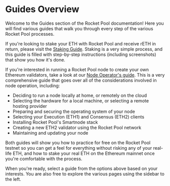 # Guides Overview

Welcome to the Guides section of the Rocket Pool documentation!
Here you will find various guides that walk you through every step of the various Rocket Pool processes.

If you're looking to stake your ETH with Rocket Pool and receive rETH in return, please visit the [Staking Guide](./staking/overview.md).
Staking is a very simple process, and this guide is filled with step-by-step instructions (including screenshots) that show you how it's done.

If you're interested in running a Rocket Pool node to create your own Ethereum validators, take a look at our [Node Operator's guide](./node/responsibilities.md).
This is a very comprehensive guide that goes over all of the considerations involved in node operation, including:

- Deciding to run a node locally at home, or remotely on the cloud
- Selecting the hardware for a local machine, or selecting a remote hosting provider
- Preparing and securing the operating system of your node
- Selecting your Execution (ETH1) and Consensus (ETH2) clients
- Installing Rocket Pool's Smartnode stack
- Creating a new ETH2 validator using the Rocket Pool network
- Maintaining and updating your node

Both guides will show you how to practice for free on the Rocket Pool testnet so you can get a feel for everything without risking any of your real-life ETH, and how to stake your real ETH on the Ethereum mainnet once you're comfortable with the process.

When you're ready, select a guide from the options above based on your interests.
You are also free to explore the various pages using the sidebar to the left. 